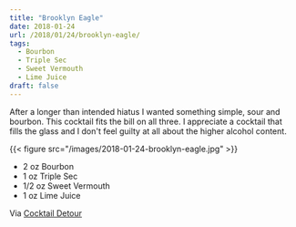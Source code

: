 ```yaml
---
title: "Brooklyn Eagle"
date: 2018-01-24
url: /2018/01/24/brooklyn-eagle/
tags:
  - Bourbon
  - Triple Sec
  - Sweet Vermouth
  - Lime Juice
draft: false
---
```


After a longer than intended hiatus I wanted something simple, sour and bourbon. This cocktail fits the bill on all three. I appreciate a cocktail that fills the glass and I don't feel guilty at all about the higher alcohol content. 

{{< figure src="/images/2018-01-24-brooklyn-eagle.jpg" >}}

* 2 oz Bourbon
* 1 oz Triple Sec
* 1/2 oz Sweet Vermouth
* 1 oz Lime Juice

Via [Cocktail Detour](https://www.instagram.com/p/BcSc7MunbpS/)